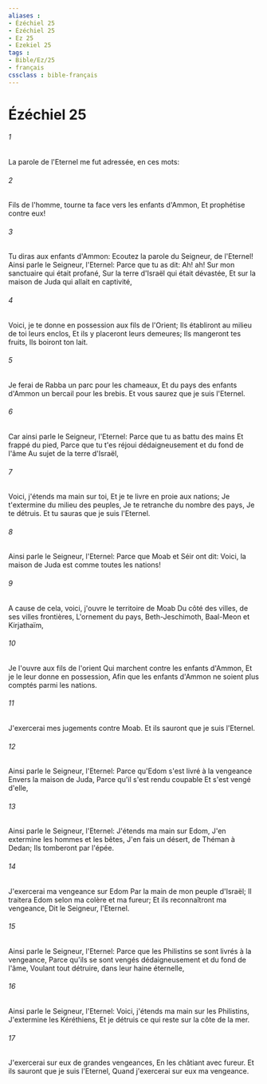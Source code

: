 ```yaml
---
aliases : 
- Ézéchiel 25
- Ézéchiel 25
- Ez 25
- Ezekiel 25
tags : 
- Bible/Ez/25
- français
cssclass : bible-français
---
```


# Ézéchiel 25

###### 1
La parole de l'Eternel me fut adressée, en ces mots:
###### 2
Fils de l'homme, tourne ta face vers les enfants d'Ammon, Et prophétise contre eux!
###### 3
Tu diras aux enfants d'Ammon: Ecoutez la parole du Seigneur, de l'Eternel! Ainsi parle le Seigneur, l'Eternel: Parce que tu as dit: Ah! ah! Sur mon sanctuaire qui était profané, Sur la terre d'Israël qui était dévastée, Et sur la maison de Juda qui allait en captivité,
###### 4
Voici, je te donne en possession aux fils de l'Orient; Ils établiront au milieu de toi leurs enclos, Et ils y placeront leurs demeures; Ils mangeront tes fruits, Ils boiront ton lait.
###### 5
Je ferai de Rabba un parc pour les chameaux, Et du pays des enfants d'Ammon un bercail pour les brebis. Et vous saurez que je suis l'Eternel.
###### 6
Car ainsi parle le Seigneur, l'Eternel: Parce que tu as battu des mains Et frappé du pied, Parce que tu t'es réjoui dédaigneusement et du fond de l'âme Au sujet de la terre d'Israël,
###### 7
Voici, j'étends ma main sur toi, Et je te livre en proie aux nations; Je t'extermine du milieu des peuples, Je te retranche du nombre des pays, Je te détruis. Et tu sauras que je suis l'Eternel.
###### 8
Ainsi parle le Seigneur, l'Eternel: Parce que Moab et Séir ont dit: Voici, la maison de Juda est comme toutes les nations!
###### 9
A cause de cela, voici, j'ouvre le territoire de Moab Du côté des villes, de ses villes frontières, L'ornement du pays, Beth-Jeschimoth, Baal-Meon et Kirjathaïm,
###### 10
Je l'ouvre aux fils de l'orient Qui marchent contre les enfants d'Ammon, Et je le leur donne en possession, Afin que les enfants d'Ammon ne soient plus comptés parmi les nations.
###### 11
J'exercerai mes jugements contre Moab. Et ils sauront que je suis l'Eternel.
###### 12
Ainsi parle le Seigneur, l'Eternel: Parce qu'Edom s'est livré à la vengeance Envers la maison de Juda, Parce qu'il s'est rendu coupable Et s'est vengé d'elle,
###### 13
Ainsi parle le Seigneur, l'Eternel: J'étends ma main sur Edom, J'en extermine les hommes et les bêtes, J'en fais un désert, de Théman à Dedan; Ils tomberont par l'épée.
###### 14
J'exercerai ma vengeance sur Edom Par la main de mon peuple d'Israël; Il traitera Edom selon ma colère et ma fureur; Et ils reconnaîtront ma vengeance, Dit le Seigneur, l'Eternel.
###### 15
Ainsi parle le Seigneur, l'Eternel: Parce que les Philistins se sont livrés à la vengeance, Parce qu'ils se sont vengés dédaigneusement et du fond de l'âme, Voulant tout détruire, dans leur haine éternelle,
###### 16
Ainsi parle le Seigneur, l'Eternel: Voici, j'étends ma main sur les Philistins, J'extermine les Kéréthiens, Et je détruis ce qui reste sur la côte de la mer.
###### 17
J'exercerai sur eux de grandes vengeances, En les châtiant avec fureur. Et ils sauront que je suis l'Eternel, Quand j'exercerai sur eux ma vengeance.
